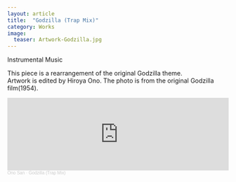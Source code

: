 ```yaml
---
layout: article
title:  "Godzilla (Trap Mix)"
category: Works
image:
  teaser: Artwork-Godzilla.jpg
---
```


Instrumental Music

This piece is a rearrangement of the original Godzilla theme.<br>
Artwork is edited by Hiroya Ono. The photo is from the original Godzilla film(1954). 

<iframe width="100%" height="166" scrolling="no" frameborder="no" allow="autoplay" src="https://w.soundcloud.com/player/?url=https%3A//api.soundcloud.com/tracks/863800984&color=%23ff5500&auto_play=false&hide_related=false&show_comments=true&show_user=true&show_reposts=false&show_teaser=true"></iframe><div style="font-size: 10px; color: #cccccc;line-break: anywhere;word-break: normal;overflow: hidden;white-space: nowrap;text-overflow: ellipsis; font-family: Interstate,Lucida Grande,Lucida Sans Unicode,Lucida Sans,Garuda,Verdana,Tahoma,sans-serif;font-weight: 100;"><a href="https://soundcloud.com/hiroya-ono" title="Ono San" target="_blank" style="color: #cccccc; text-decoration: none;">Ono San</a> · <a href="https://soundcloud.com/hiroya-ono/godzilla-trap-mix" title="Godzilla (Trap Mix)" target="_blank" style="color: #cccccc; text-decoration: none;">Godzilla (Trap Mix)</a></div>